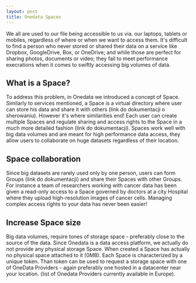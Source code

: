 ```yaml
---
layout: post
title: Onedata Spaces
---
```


We all are used to our file being accessible to us via. our laptops, tablets or mobiles, regardless of where or when we want to access them. It's difficult to find a person who never stored or shared their data on a service like Dropbox, GoogleDrive, Box, or OneDrive; and while those are perfect for sharing photos, documents or video; they fail to meet performance execrations when it comes to swiftly accessing big volumes of data.

## What is a Space?

To address this problem, in Onedata we introduced a concept of Space. Similarly to services mentioned, a Space is a virtual directory where user can store his data and share it with others (link do dokumentacji o sherowaniu). However it's where similarities end! Each user can create multiple Spaces and regulate sharing and access rights to the Space  in a much more detailed fashion (link do dokumentacji). Spaces work well with big data volumes and are meant for high performance data access, they allow users to collaborate on huge datasets regardless of their location.

## Space collaboration 

Since big datasets are rarely used only by one person, users can form Groups (link do dokumentacji) and share their Spaces with other Groups. For instance a team of researchers working with cancer data has been given a read-only access to a Space governed by doctors at a city Hospital where they upload high-resolution images of cancer cells. Managing complex access rights to your data has never been easier!

## Increase Space size 

Big data volumes, require tones of storage space - preferably close to the source of the data. Since Onedata is a data access platform, we actually do not provide any physical storage Space. When created a Space has actually no physical space attached to it (0MB). Each Space is characterized by a unique token. Than token can be used to request a storage space with one of OneData Providers - again preferably one hosted in a datacenter near your location. (list of Onedata Providers currently available in Europe).



